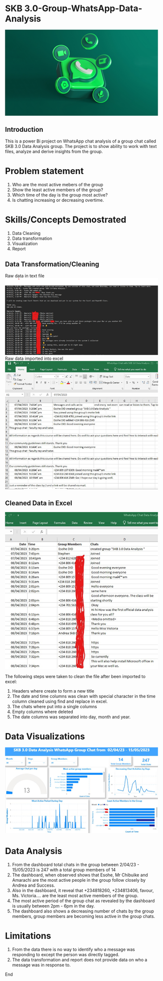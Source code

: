 # SKB 3.0-Group-WhatsApp-Data-Analysis
![](WhatsApp_Logo.png)

## Introduction
This is a power Bi project on WhatsApp chat analysis of a group chat called SKB 3.0 Data Analysis group. The project is to show ability to work with text files, analyze and derive insights from the group. 

# Problem statement
1. Who are the most active mebers of the group
2. Show the least active members of the group?
3. Which time of the day is the group most active?
4. Is chatting increasing or decreasing overtime.


# Skills/Concepts Demostrated
1. Data Cleaning
2. Data transformation
3. Visualization
4. Report

## Data Transformation/Cleaning 

Raw data in text file
![](WhatsApp_Raw_Chat_txt.jpg)  Raw data imported into excel ![](Excel_raw_whatsapp_data.jpg)

## Cleaned Data in Excel
![](Clean_data_in_excel.jpg)

The following steps were taken to clean the file after been imported to excel:

1. Headers where create to form a new title 
2. The date and time columns was clean with special character in the time column cleaned using find and replace in excel.
3. The chats where put into a single columns
4. Empty columns where deleted
5. The date columns was separated into day, month and year.

# Data Visualizations

![](Whatsapp_chat_analysis.jpg)

# Data Analysis

1. From the dashboard total chats in the group between 2/04/23 - 15/05/2023 is 247 with a total group members of 14
2. The dashboard, when observed shows that Esohe, Mr Chibuike and Amarachi are the most active people in the group follow closely by Andrea and Success.
3. Also in the dashboard, it reveal that +234818260, +234813406, favour, Ms. Victoria.... are the least most active members of the group.
4. The most active period of the group chat as revealed by the dashboard is usually between 2pm - 6pm in the day.
5. The dashboard also shows a decreasing number of chats by the group members, group members are becoming less active in the group chats.


# Limitations
 1. From the data there is no way to identify who a message was responding to except the person was directly tagged.
 2.  The data transformation and report does not provide data on who a message was in response to.

End
